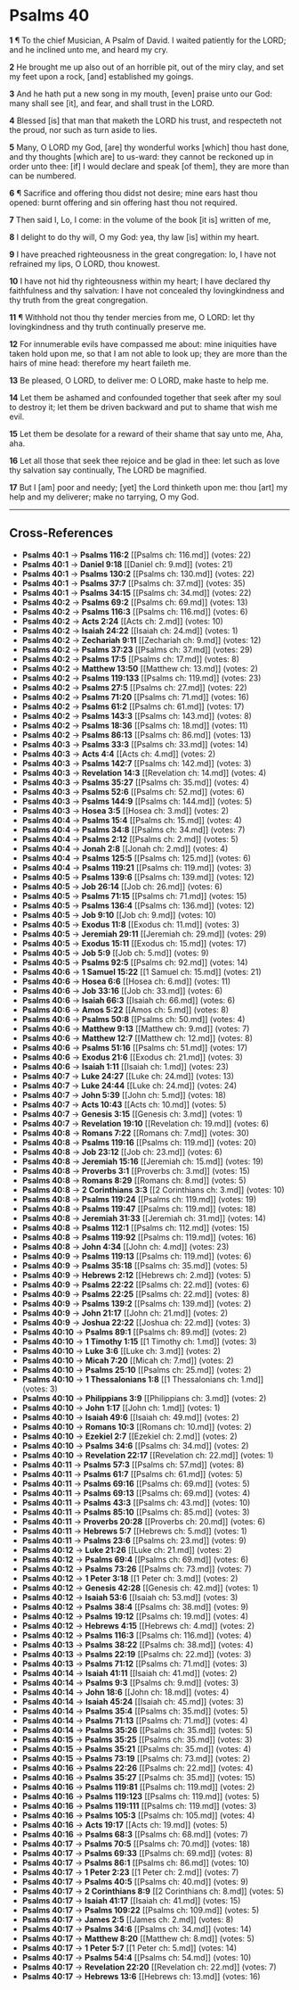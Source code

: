 # Psalms 40

**1** ¶ To the chief Musician, A Psalm of David. I waited patiently for the LORD; and he inclined unto me, and heard my cry.

**2** He brought me up also out of an horrible pit, out of the miry clay, and set my feet upon a rock, [and] established my goings.

**3** And he hath put a new song in my mouth, [even] praise unto our God: many shall see [it], and fear, and shall trust in the LORD.

**4** Blessed [is] that man that maketh the LORD his trust, and respecteth not the proud, nor such as turn aside to lies.

**5** Many, O LORD my God, [are] thy wonderful works [which] thou hast done, and thy thoughts [which are] to us-ward: they cannot be reckoned up in order unto thee: [if] I would declare and speak [of them], they are more than can be numbered.

**6** ¶ Sacrifice and offering thou didst not desire; mine ears hast thou opened: burnt offering and sin offering hast thou not required.

**7** Then said I, Lo, I come: in the volume of the book [it is] written of me,

**8** I delight to do thy will, O my God: yea, thy law [is] within my heart.

**9** I have preached righteousness in the great congregation: lo, I have not refrained my lips, O LORD, thou knowest.

**10** I have not hid thy righteousness within my heart; I have declared thy faithfulness and thy salvation: I have not concealed thy lovingkindness and thy truth from the great congregation.

**11** ¶ Withhold not thou thy tender mercies from me, O LORD: let thy lovingkindness and thy truth continually preserve me.

**12** For innumerable evils have compassed me about: mine iniquities have taken hold upon me, so that I am not able to look up; they are more than the hairs of mine head: therefore my heart faileth me.

**13** Be pleased, O LORD, to deliver me: O LORD, make haste to help me.

**14** Let them be ashamed and confounded together that seek after my soul to destroy it; let them be driven backward and put to shame that wish me evil.

**15** Let them be desolate for a reward of their shame that say unto me, Aha, aha.

**16** Let all those that seek thee rejoice and be glad in thee: let such as love thy salvation say continually, The LORD be magnified.

**17** But I [am] poor and needy; [yet] the Lord thinketh upon me: thou [art] my help and my deliverer; make no tarrying, O my God.

---

## Cross-References

- **Psalms 40:1** → **Psalms 116:2** [[Psalms ch: 116.md]] (votes: 22)
- **Psalms 40:1** → **Daniel 9:18** [[Daniel ch: 9.md]] (votes: 21)
- **Psalms 40:1** → **Psalms 130:2** [[Psalms ch: 130.md]] (votes: 22)
- **Psalms 40:1** → **Psalms 37:7** [[Psalms ch: 37.md]] (votes: 35)
- **Psalms 40:1** → **Psalms 34:15** [[Psalms ch: 34.md]] (votes: 22)
- **Psalms 40:2** → **Psalms 69:2** [[Psalms ch: 69.md]] (votes: 13)
- **Psalms 40:2** → **Psalms 116:3** [[Psalms ch: 116.md]] (votes: 6)
- **Psalms 40:2** → **Acts 2:24** [[Acts ch: 2.md]] (votes: 10)
- **Psalms 40:2** → **Isaiah 24:22** [[Isaiah ch: 24.md]] (votes: 1)
- **Psalms 40:2** → **Zechariah 9:11** [[Zechariah ch: 9.md]] (votes: 12)
- **Psalms 40:2** → **Psalms 37:23** [[Psalms ch: 37.md]] (votes: 29)
- **Psalms 40:2** → **Psalms 17:5** [[Psalms ch: 17.md]] (votes: 8)
- **Psalms 40:2** → **Matthew 13:50** [[Matthew ch: 13.md]] (votes: 2)
- **Psalms 40:2** → **Psalms 119:133** [[Psalms ch: 119.md]] (votes: 23)
- **Psalms 40:2** → **Psalms 27:5** [[Psalms ch: 27.md]] (votes: 22)
- **Psalms 40:2** → **Psalms 71:20** [[Psalms ch: 71.md]] (votes: 16)
- **Psalms 40:2** → **Psalms 61:2** [[Psalms ch: 61.md]] (votes: 17)
- **Psalms 40:2** → **Psalms 143:3** [[Psalms ch: 143.md]] (votes: 8)
- **Psalms 40:2** → **Psalms 18:36** [[Psalms ch: 18.md]] (votes: 11)
- **Psalms 40:2** → **Psalms 86:13** [[Psalms ch: 86.md]] (votes: 13)
- **Psalms 40:3** → **Psalms 33:3** [[Psalms ch: 33.md]] (votes: 14)
- **Psalms 40:3** → **Acts 4:4** [[Acts ch: 4.md]] (votes: 2)
- **Psalms 40:3** → **Psalms 142:7** [[Psalms ch: 142.md]] (votes: 3)
- **Psalms 40:3** → **Revelation 14:3** [[Revelation ch: 14.md]] (votes: 4)
- **Psalms 40:3** → **Psalms 35:27** [[Psalms ch: 35.md]] (votes: 4)
- **Psalms 40:3** → **Psalms 52:6** [[Psalms ch: 52.md]] (votes: 6)
- **Psalms 40:3** → **Psalms 144:9** [[Psalms ch: 144.md]] (votes: 5)
- **Psalms 40:3** → **Hosea 3:5** [[Hosea ch: 3.md]] (votes: 2)
- **Psalms 40:4** → **Psalms 15:4** [[Psalms ch: 15.md]] (votes: 4)
- **Psalms 40:4** → **Psalms 34:8** [[Psalms ch: 34.md]] (votes: 7)
- **Psalms 40:4** → **Psalms 2:12** [[Psalms ch: 2.md]] (votes: 5)
- **Psalms 40:4** → **Jonah 2:8** [[Jonah ch: 2.md]] (votes: 4)
- **Psalms 40:4** → **Psalms 125:5** [[Psalms ch: 125.md]] (votes: 6)
- **Psalms 40:4** → **Psalms 119:21** [[Psalms ch: 119.md]] (votes: 3)
- **Psalms 40:5** → **Psalms 139:6** [[Psalms ch: 139.md]] (votes: 12)
- **Psalms 40:5** → **Job 26:14** [[Job ch: 26.md]] (votes: 6)
- **Psalms 40:5** → **Psalms 71:15** [[Psalms ch: 71.md]] (votes: 15)
- **Psalms 40:5** → **Psalms 136:4** [[Psalms ch: 136.md]] (votes: 12)
- **Psalms 40:5** → **Job 9:10** [[Job ch: 9.md]] (votes: 10)
- **Psalms 40:5** → **Exodus 11:8** [[Exodus ch: 11.md]] (votes: 3)
- **Psalms 40:5** → **Jeremiah 29:11** [[Jeremiah ch: 29.md]] (votes: 29)
- **Psalms 40:5** → **Exodus 15:11** [[Exodus ch: 15.md]] (votes: 17)
- **Psalms 40:5** → **Job 5:9** [[Job ch: 5.md]] (votes: 9)
- **Psalms 40:5** → **Psalms 92:5** [[Psalms ch: 92.md]] (votes: 14)
- **Psalms 40:6** → **1 Samuel 15:22** [[1 Samuel ch: 15.md]] (votes: 21)
- **Psalms 40:6** → **Hosea 6:6** [[Hosea ch: 6.md]] (votes: 11)
- **Psalms 40:6** → **Job 33:16** [[Job ch: 33.md]] (votes: 6)
- **Psalms 40:6** → **Isaiah 66:3** [[Isaiah ch: 66.md]] (votes: 6)
- **Psalms 40:6** → **Amos 5:22** [[Amos ch: 5.md]] (votes: 8)
- **Psalms 40:6** → **Psalms 50:8** [[Psalms ch: 50.md]] (votes: 4)
- **Psalms 40:6** → **Matthew 9:13** [[Matthew ch: 9.md]] (votes: 7)
- **Psalms 40:6** → **Matthew 12:7** [[Matthew ch: 12.md]] (votes: 8)
- **Psalms 40:6** → **Psalms 51:16** [[Psalms ch: 51.md]] (votes: 17)
- **Psalms 40:6** → **Exodus 21:6** [[Exodus ch: 21.md]] (votes: 3)
- **Psalms 40:6** → **Isaiah 1:11** [[Isaiah ch: 1.md]] (votes: 23)
- **Psalms 40:7** → **Luke 24:27** [[Luke ch: 24.md]] (votes: 13)
- **Psalms 40:7** → **Luke 24:44** [[Luke ch: 24.md]] (votes: 24)
- **Psalms 40:7** → **John 5:39** [[John ch: 5.md]] (votes: 18)
- **Psalms 40:7** → **Acts 10:43** [[Acts ch: 10.md]] (votes: 5)
- **Psalms 40:7** → **Genesis 3:15** [[Genesis ch: 3.md]] (votes: 1)
- **Psalms 40:7** → **Revelation 19:10** [[Revelation ch: 19.md]] (votes: 6)
- **Psalms 40:8** → **Romans 7:22** [[Romans ch: 7.md]] (votes: 30)
- **Psalms 40:8** → **Psalms 119:16** [[Psalms ch: 119.md]] (votes: 20)
- **Psalms 40:8** → **Job 23:12** [[Job ch: 23.md]] (votes: 6)
- **Psalms 40:8** → **Jeremiah 15:16** [[Jeremiah ch: 15.md]] (votes: 19)
- **Psalms 40:8** → **Proverbs 3:1** [[Proverbs ch: 3.md]] (votes: 15)
- **Psalms 40:8** → **Romans 8:29** [[Romans ch: 8.md]] (votes: 5)
- **Psalms 40:8** → **2 Corinthians 3:3** [[2 Corinthians ch: 3.md]] (votes: 10)
- **Psalms 40:8** → **Psalms 119:24** [[Psalms ch: 119.md]] (votes: 19)
- **Psalms 40:8** → **Psalms 119:47** [[Psalms ch: 119.md]] (votes: 18)
- **Psalms 40:8** → **Jeremiah 31:33** [[Jeremiah ch: 31.md]] (votes: 14)
- **Psalms 40:8** → **Psalms 112:1** [[Psalms ch: 112.md]] (votes: 15)
- **Psalms 40:8** → **Psalms 119:92** [[Psalms ch: 119.md]] (votes: 16)
- **Psalms 40:8** → **John 4:34** [[John ch: 4.md]] (votes: 23)
- **Psalms 40:9** → **Psalms 119:13** [[Psalms ch: 119.md]] (votes: 6)
- **Psalms 40:9** → **Psalms 35:18** [[Psalms ch: 35.md]] (votes: 5)
- **Psalms 40:9** → **Hebrews 2:12** [[Hebrews ch: 2.md]] (votes: 5)
- **Psalms 40:9** → **Psalms 22:22** [[Psalms ch: 22.md]] (votes: 6)
- **Psalms 40:9** → **Psalms 22:25** [[Psalms ch: 22.md]] (votes: 8)
- **Psalms 40:9** → **Psalms 139:2** [[Psalms ch: 139.md]] (votes: 2)
- **Psalms 40:9** → **John 21:17** [[John ch: 21.md]] (votes: 2)
- **Psalms 40:9** → **Joshua 22:22** [[Joshua ch: 22.md]] (votes: 3)
- **Psalms 40:10** → **Psalms 89:1** [[Psalms ch: 89.md]] (votes: 2)
- **Psalms 40:10** → **1 Timothy 1:15** [[1 Timothy ch: 1.md]] (votes: 3)
- **Psalms 40:10** → **Luke 3:6** [[Luke ch: 3.md]] (votes: 2)
- **Psalms 40:10** → **Micah 7:20** [[Micah ch: 7.md]] (votes: 2)
- **Psalms 40:10** → **Psalms 25:10** [[Psalms ch: 25.md]] (votes: 2)
- **Psalms 40:10** → **1 Thessalonians 1:8** [[1 Thessalonians ch: 1.md]] (votes: 3)
- **Psalms 40:10** → **Philippians 3:9** [[Philippians ch: 3.md]] (votes: 2)
- **Psalms 40:10** → **John 1:17** [[John ch: 1.md]] (votes: 1)
- **Psalms 40:10** → **Isaiah 49:6** [[Isaiah ch: 49.md]] (votes: 2)
- **Psalms 40:10** → **Romans 10:3** [[Romans ch: 10.md]] (votes: 2)
- **Psalms 40:10** → **Ezekiel 2:7** [[Ezekiel ch: 2.md]] (votes: 2)
- **Psalms 40:10** → **Psalms 34:6** [[Psalms ch: 34.md]] (votes: 2)
- **Psalms 40:10** → **Revelation 22:17** [[Revelation ch: 22.md]] (votes: 1)
- **Psalms 40:11** → **Psalms 57:3** [[Psalms ch: 57.md]] (votes: 8)
- **Psalms 40:11** → **Psalms 61:7** [[Psalms ch: 61.md]] (votes: 5)
- **Psalms 40:11** → **Psalms 69:16** [[Psalms ch: 69.md]] (votes: 5)
- **Psalms 40:11** → **Psalms 69:13** [[Psalms ch: 69.md]] (votes: 4)
- **Psalms 40:11** → **Psalms 43:3** [[Psalms ch: 43.md]] (votes: 10)
- **Psalms 40:11** → **Psalms 85:10** [[Psalms ch: 85.md]] (votes: 3)
- **Psalms 40:11** → **Proverbs 20:28** [[Proverbs ch: 20.md]] (votes: 6)
- **Psalms 40:11** → **Hebrews 5:7** [[Hebrews ch: 5.md]] (votes: 1)
- **Psalms 40:11** → **Psalms 23:6** [[Psalms ch: 23.md]] (votes: 9)
- **Psalms 40:12** → **Luke 21:26** [[Luke ch: 21.md]] (votes: 2)
- **Psalms 40:12** → **Psalms 69:4** [[Psalms ch: 69.md]] (votes: 6)
- **Psalms 40:12** → **Psalms 73:26** [[Psalms ch: 73.md]] (votes: 7)
- **Psalms 40:12** → **1 Peter 3:18** [[1 Peter ch: 3.md]] (votes: 2)
- **Psalms 40:12** → **Genesis 42:28** [[Genesis ch: 42.md]] (votes: 1)
- **Psalms 40:12** → **Isaiah 53:6** [[Isaiah ch: 53.md]] (votes: 3)
- **Psalms 40:12** → **Psalms 38:4** [[Psalms ch: 38.md]] (votes: 9)
- **Psalms 40:12** → **Psalms 19:12** [[Psalms ch: 19.md]] (votes: 4)
- **Psalms 40:12** → **Hebrews 4:15** [[Hebrews ch: 4.md]] (votes: 2)
- **Psalms 40:12** → **Psalms 116:3** [[Psalms ch: 116.md]] (votes: 4)
- **Psalms 40:13** → **Psalms 38:22** [[Psalms ch: 38.md]] (votes: 4)
- **Psalms 40:13** → **Psalms 22:19** [[Psalms ch: 22.md]] (votes: 3)
- **Psalms 40:13** → **Psalms 71:12** [[Psalms ch: 71.md]] (votes: 3)
- **Psalms 40:14** → **Isaiah 41:11** [[Isaiah ch: 41.md]] (votes: 2)
- **Psalms 40:14** → **Psalms 9:3** [[Psalms ch: 9.md]] (votes: 3)
- **Psalms 40:14** → **John 18:6** [[John ch: 18.md]] (votes: 4)
- **Psalms 40:14** → **Isaiah 45:24** [[Isaiah ch: 45.md]] (votes: 3)
- **Psalms 40:14** → **Psalms 35:4** [[Psalms ch: 35.md]] (votes: 5)
- **Psalms 40:14** → **Psalms 71:13** [[Psalms ch: 71.md]] (votes: 4)
- **Psalms 40:14** → **Psalms 35:26** [[Psalms ch: 35.md]] (votes: 5)
- **Psalms 40:15** → **Psalms 35:25** [[Psalms ch: 35.md]] (votes: 3)
- **Psalms 40:15** → **Psalms 35:21** [[Psalms ch: 35.md]] (votes: 4)
- **Psalms 40:15** → **Psalms 73:19** [[Psalms ch: 73.md]] (votes: 2)
- **Psalms 40:16** → **Psalms 22:26** [[Psalms ch: 22.md]] (votes: 4)
- **Psalms 40:16** → **Psalms 35:27** [[Psalms ch: 35.md]] (votes: 15)
- **Psalms 40:16** → **Psalms 119:81** [[Psalms ch: 119.md]] (votes: 2)
- **Psalms 40:16** → **Psalms 119:123** [[Psalms ch: 119.md]] (votes: 5)
- **Psalms 40:16** → **Psalms 119:111** [[Psalms ch: 119.md]] (votes: 3)
- **Psalms 40:16** → **Psalms 105:3** [[Psalms ch: 105.md]] (votes: 4)
- **Psalms 40:16** → **Acts 19:17** [[Acts ch: 19.md]] (votes: 5)
- **Psalms 40:16** → **Psalms 68:3** [[Psalms ch: 68.md]] (votes: 7)
- **Psalms 40:17** → **Psalms 70:5** [[Psalms ch: 70.md]] (votes: 18)
- **Psalms 40:17** → **Psalms 69:33** [[Psalms ch: 69.md]] (votes: 8)
- **Psalms 40:17** → **Psalms 86:1** [[Psalms ch: 86.md]] (votes: 10)
- **Psalms 40:17** → **1 Peter 2:23** [[1 Peter ch: 2.md]] (votes: 7)
- **Psalms 40:17** → **Psalms 40:5** [[Psalms ch: 40.md]] (votes: 9)
- **Psalms 40:17** → **2 Corinthians 8:9** [[2 Corinthians ch: 8.md]] (votes: 5)
- **Psalms 40:17** → **Isaiah 41:17** [[Isaiah ch: 41.md]] (votes: 15)
- **Psalms 40:17** → **Psalms 109:22** [[Psalms ch: 109.md]] (votes: 5)
- **Psalms 40:17** → **James 2:5** [[James ch: 2.md]] (votes: 8)
- **Psalms 40:17** → **Psalms 34:6** [[Psalms ch: 34.md]] (votes: 14)
- **Psalms 40:17** → **Matthew 8:20** [[Matthew ch: 8.md]] (votes: 5)
- **Psalms 40:17** → **1 Peter 5:7** [[1 Peter ch: 5.md]] (votes: 14)
- **Psalms 40:17** → **Psalms 54:4** [[Psalms ch: 54.md]] (votes: 10)
- **Psalms 40:17** → **Revelation 22:20** [[Revelation ch: 22.md]] (votes: 7)
- **Psalms 40:17** → **Hebrews 13:6** [[Hebrews ch: 13.md]] (votes: 16)
